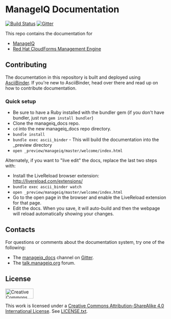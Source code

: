 # ManageIQ Documentation

[![Build Status](https://travis-ci.org/ManageIQ/manageiq_docs.svg?branch=master)](https://travis-ci.org/ManageIQ/manageiq_docs)
[![Gitter](https://badges.gitter.im/ManageIQ/manageiq_docs.svg)](https://gitter.im/ManageIQ/manageiq_docs?utm_source=badge&utm_medium=badge&utm_campaign=pr-badge)

This repo contains the documentation for

* [ManageIQ](http://manageiq.org/)
* [Red Hat CloudForms Management Engine](http://www.redhat.com/en/technologies/cloud-computing/cloudforms/)

## Contributing

The documentation in this repository is built and deployed using [AsciiBinder](http://asciibinder.org).  If you're new to AsciiBinder, head over there and read up on how to contribute documentation.

### Quick setup

* Be sure to have a Ruby installed with the bundler gem (if you don't have bundler, just run `gem install bundler`)
* Clone the manageiq_docs repo.
* `cd` into the new manageiq_docs repo directory.
* `bundle install`
* `bundle exec ascii_binder` - This will build the documentation into the _preview directory
* `open _preview/manageiq/master/welcome/index.html`

Alternately, if you want to "live edit" the docs, replace the last two steps with:

* Install the LiveReload browser extension: http://livereload.com/extensions/
* `bundle exec ascii_binder watch`
* `open _preview/manageiq/master/welcome/index.html`
* Go to the open page in the browser and enable the LiveReload extension for that page.
* Edit the docs.  When you save, it will auto-build and then the webpage will reload automatically showing your changes.

## Contacts

For questions or comments about the documentation system, try one of the following:

* The [manageiq_docs](https://gitter.im/ManageIQ/manageiq_docs) channel on [Gitter](https://gitter.im).
* The [talk.manageiq.org](http://talk.manageiq.org) forum.

## License

<img src="https://camo.githubusercontent.com/5b90073c55c29f75739b4b8f8ec044c82722a41c/687474703a2f2f6d6972726f72732e6372656174697665636f6d6d6f6e732e6f72672f70726573736b69742f627574746f6e732f38387833312f7376672f62792d73612e737667" alt="Creative Commons License" data-canonical-src="http://mirrors.creativecommons.org/presskit/buttons/88x31/svg/by-sa.svg" height="31px" width="88px">

This work is licensed under a [Creative Commons Attribution-ShareAlike 4.0 International License](http://creativecommons.org/licenses/by-sa/4.0/).
See [LICENSE.txt](LICENSE.txt).
